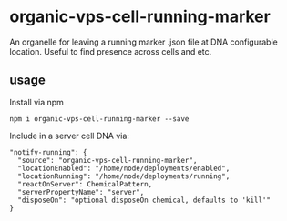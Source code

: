 # organic-vps-cell-running-marker

An organelle for leaving a running marker .json file at DNA configurable location.
Useful to find presence across cells and etc.

## usage

Install via npm 

```
npm i organic-vps-cell-running-marker --save
```

Include in a server cell DNA via:

```
"notify-running": {
  "source": "organic-vps-cell-running-marker",
  "locationEnabled": "/home/node/deployments/enabled",
  "locationRunning": "/home/node/deployments/running",
  "reactOnServer": ChemicalPattern,
  "serverPropertyName": "server",
  "disposeOn": "optional disposeOn chemical, defaults to 'kill'"
}
```
